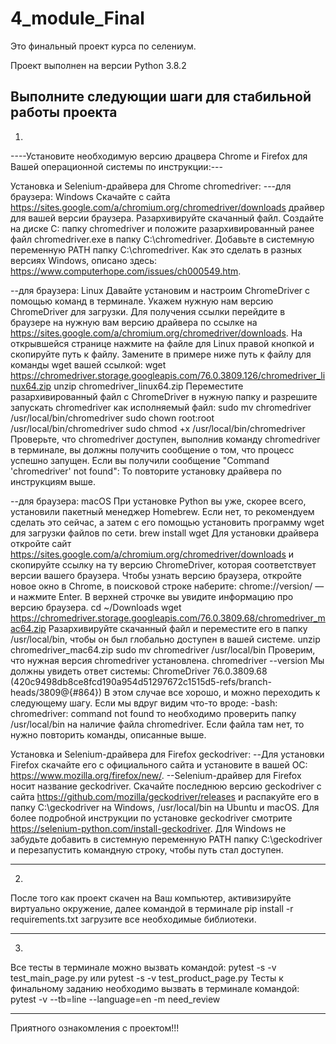 # 4_module_Final
Это финальный проект курса по селениум.

Проект выполнен на версии Python 3.8.2

Выполните следующии шаги для стабильной работы проекта
---------------------------------------------------------------------------------------------------------------------------------------------------------------------------------
1.
----Установите необходимую версию драцвера Chrome и Firefox для Вашей операционной системы по инструкции:---

Установка и Selenium-драйвера для Chrome chromedriver:
---для браузера: Windows
Скачайте с сайта https://sites.google.com/a/chromium.org/chromedriver/downloads драйвер для вашей версии браузера. Разархивируйте скачанный файл.
Создайте на диске C: папку chromedriver и положите разархивированный ранее файл chromedriver.exe в папку C:\chromedriver.
Добавьте в системную переменную PATH папку C:\chromedriver. Как это сделать в разных версиях Windows, описано здесь: https://www.computerhope.com/issues/ch000549.htm.

--для браузера: Linux
Давайте установим и настроим ChromeDriver с помощью команд в терминале. Укажем нужную нам версию ChromeDriver для загрузки. Для получения ссылки перейдите в браузере на нужную вам версию драйвера по ссылке на https://sites.google.com/a/chromium.org/chromedriver/downloads. На открывшейся странице нажмите на файле для Linux правой кнопкой и скопируйте путь к файлу. Замените в примере ниже путь к файлу для команды wget вашей ссылкой:
wget https://chromedriver.storage.googleapis.com/76.0.3809.126/chromedriver_linux64.zip
unzip chromedriver_linux64.zip
Переместите разархивированный файл с СhromeDriver в нужную папку и разрешите запускать chromedriver как исполняемый файл:
sudo mv chromedriver /usr/local/bin/chromedriver
sudo chown root:root /usr/local/bin/chromedriver
sudo chmod +x /usr/local/bin/chromedriver
Проверьте, что chromedriver доступен, выполнив команду chromedriver в терминале, вы должны получить сообщение о том, что процесс успешно запущен.
Если вы получили сообщение "Command 'chromedriver' not found": 
То повторите установку драйвера по инструкциям выше.

--для браузера: macOS
При установке Python вы уже, скорее всего, установили пакетный менеджер Homebrew. Если нет, то рекомендуем сделать это сейчас, а затем с его помощью установить программу wget для загрузки файлов по сети.
brew install wget
Для установки драйвера откройте сайт https://sites.google.com/a/chromium.org/chromedriver/downloads и скопируйте ссылку на ту версию ChromeDriver, которая соответствует версии вашего браузера. Чтобы узнать версию браузера, откройте новое окно в Chrome, в поисковой строке наберите: chrome://version/ — и нажмите Enter. В верхней строчке вы увидите информацию про версию браузера.
cd ~/Downloads
wget https://chromedriver.storage.googleapis.com/76.0.3809.68/chromedriver_mac64.zip
Разархивируйте скачанный файл и переместите его в папку /usr/local/bin, чтобы он был глобально доступен в вашей системе.
unzip chromedriver_mac64.zip
sudo mv chromedriver /usr/local/bin
Проверим, что нужная версия chromedriver установлена.
chromedriver --version
Мы должны увидеть ответ системы:
ChromeDriver 76.0.3809.68 (420c9498db8ce8fcd190a954d51297672c1515d5-refs/branch-heads/3809@{#864})
В этом случае все хорошо, и можно переходить к следующему шагу.
Если мы вдруг видим что-то вроде:
-bash: chromedriver: command not found
то необходимо проверить папку /usr/local/bin на наличие файла chromedriver. Если файла там нет, то нужно повторить команды, описанные выше.


Установка и Selenium-драйвера для Firefox geckodriver:
--Для установки Firefox скачайте его с официального сайта и установите в вашей ОС: https://www.mozilla.org/firefox/new/.
--Selenium-драйвер для Firefox носит название geckodriver. Скачайте последнюю версию geckodriver с сайта https://github.com/mozilla/geckodriver/releases и распакуйте его в папку C:\geckodriver на Windows, /usr/local/bin на Ubuntu и macOS. Для более подробной инструкции по установке geckodriver смотрите https://selenium-python.com/install-geckodriver. Для Windows не забудьте добавить в системную переменную PATH папку C:\geckodriver и перезапустить командную строку, чтобы путь стал доступен.

---------------------------------------------------------------------------------------------------------------------------------------------------------------------------------
2.
После того как проект скачен на Ваш компьютер, активизируйте виртуально окружение, далее командой в терминале pip install -r requirements.txt
загрузите все необходимые библиотеки.

---------------------------------------------------------------------------------------------------------------------------------------------------------------------------------
3.
Все тесты в терминале можно вызвать командой: pytest -s -v test_main_page.py или pytest -s -v test_product_page.py
Тесты к финальному заданию необходимо вызвать в терминале командой: pytest -v --tb=line --language=en -m need_review

---------------------------------------------------------------------------------------------------------------------------------------------------------------------------------

Приятного ознакомления с проектом!!!
